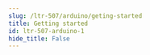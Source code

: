 ```yaml
---
slug: /ltr-507/arduino/geting-started 
title: Getting started
id: ltr-507-arduino-1 
hide_title: False
---
```


